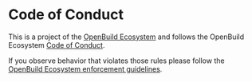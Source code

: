 # Code of Conduct

This is a project of the [OpenBuild Ecosystem](https://openbuildxyz.github.io/eco/)
and follows the OpenBuild Ecosystem [Code of Conduct](https://openbuildxyz.github.io/eco/guides/code-of-conduct/).

If you observe behavior that violates those rules please follow the [OpenBuild Ecosystem enforcement guidelines](https://openbuildxyz.github.io/eco/guides/code-of-conduct/#enforcement).
